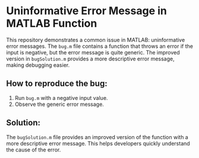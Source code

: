 # Uninformative Error Message in MATLAB Function

This repository demonstrates a common issue in MATLAB: uninformative error messages. The `bug.m` file contains a function that throws an error if the input is negative, but the error message is quite generic. The improved version in `bugSolution.m` provides a more descriptive error message, making debugging easier.

## How to reproduce the bug:

1. Run `bug.m` with a negative input value. 
2. Observe the generic error message.

## Solution:

The `bugSolution.m` file provides an improved version of the function with a more descriptive error message.  This helps developers quickly understand the cause of the error.